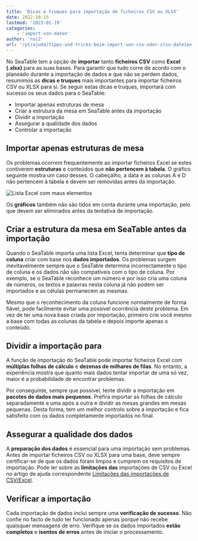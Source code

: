 ```yaml
---
title: 'Dicas e truques para importação de ficheiros CSV ou XLSX'
date: 2022-10-15
lastmod: '2023-01-19'
categories:
    - 'import-von-daten'
author: 'nsc2'
url: '/pt/ajuda/tipps-und-tricks-beim-import-von-csv-oder-xlsx-dateien'
---
```


No SeaTable tem a opção de **importar** tanto **ficheiros** **CSV** como **Excel (.xlsx)** para as suas bases. Para garantir que tudo corre de acordo com o planeado durante a importação de dados e que não se perdem dados, resumimos as **dicas e truques** mais importantes para importar ficheiros CSV ou XLSX para si. Se seguir estas dicas e truques, importará com sucesso os seus dados para o SeaTable:

- Importar apenas estruturas de mesa
- Criar a estrutura da mesa em SeaTable antes da importação
- Dividir a importação
- Assegurar a qualidade dos dados
- Controlar a importação

## Importar apenas estruturas de mesa

Os problemas ocorrem frequentemente ao importar ficheiros Excel se estes contiverem **estruturas** e conteúdos que **não pertencem à tabela**. O gráfico seguinte mostra um caso desses. O cabeçalho, a data e as colunas A e D não pertencem à tabela e devem ser removidas antes da importação.

![Lista Excel com maus elementos](https://seatable.io/wp-content/uploads/2022/10/tipps-import.png)

Os **gráficos** também não são tidos em conta durante uma importação, pelo que devem ser eliminados antes da tentativa de importação.

## Criar a estrutura da mesa em SeaTable antes da importação

Quando o SeaTable importa uma lista Excel, tenta determinar que **tipo de coluna** criar com base nos **dados importados**. Os problemas surgem inevitavelmente sempre que o SeaTable determina incorrectamente o tipo de coluna e os dados não são compatíveis com o tipo de coluna. Por exemplo, se o SeaTable reconhece um número e por isso cria uma coluna de números, os textos e palavras nesta coluna já não podem ser importados e as células permanecem as mesmas.

Mesmo que o reconhecimento da coluna funcione normalmente de forma fiável, pode facilmente evitar uma possível ocorrência deste problema. Em vez de ter uma nova base criada por importação, primeiro crie você mesmo a base com todas as colunas da tabela e depois importe apenas o conteúdo.

## Dividir a importação para

A função de importação do SeaTable pode importar ficheiros Excel com **múltiplas folhas de cálculo** e **dezenas de milhares de filas**. No entanto, a experiência mostra que quanto mais dados tentar importar de uma só vez, maior é a probabilidade de encontrar problemas.

Por conseguinte, sempre que possível, tente dividir a importação em **pacotes de dados mais pequenos**. Prefira importar as folhas de cálculo separadamente e uma após a outra e dividir as mesas grandes em mesas pequenas. Desta forma, tem um melhor controlo sobre a importação e fica satisfeito com os dados completamente importados no final.

## Assegurar a qualidade dos dados

A **preparação dos dados** é essencial para uma importação sem problemas. Antes de importar ficheiros CSV ou XLSX para uma base, deve sempre certificar-se de que os dados foram limpos e cumprem os requisitos de importação. Pode ler sobre as **limitações das** importações de CSV ou Excel no artigo de ajuda correspondente [Limitações das importações de CSV/Excel](https://seatable.io/pt/docs/import-von-daten/limitationen-beim-csv-excel-import/).

## Verificar a importação

Cada importação de dados inclui sempre uma **verificação de sucesso**. Não confie no facto de tudo ter funcionado apenas porque não recebe quaisquer mensagens de erro. Verifique se os dados importados **estão completos** e **isentos de erros** antes de iniciar o processamento.
